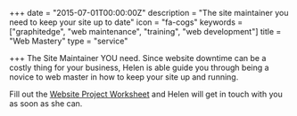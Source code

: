 +++
date = "2015-07-01T00:00:00Z"
description = "The site maintainer you need to keep your site up to date"
icon = "fa-cogs"
keywords = ["graphitedge", "web maintenance", "training", "web development"]
title = "Web Mastery"
type = "service"

+++
The Site Maintainer YOU need.
Since website downtime can be a costly thing for your business, Helen is able guide you through being a novice to web master in how to keep your site up and running.

<!--more-->
Fill out the [Website Project Worksheet](/project-worksheet/) and Helen will get in touch with you as soon as she can.


